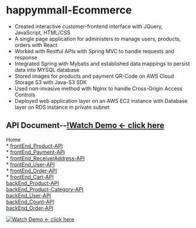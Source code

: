 
# happymmall-Ecommerce

* Created interactive customer-frontend interface with JQuery, JavaScript, HTML/CSS
* A single page application for administers to manage users, products, orders with React
* Worked with Restful APIs with Spring MVC to handle requests and response
* Integrated Spring with Mybatis and established data mappings to persist data into MYSQL database
* Stored images for products and payment QR-Code on AWS Cloud Storage S3 with Java-S3 SDK
* Used non-invasive method with Nginx to handle Cross-Origin Access Controls
* Deployed web application layer on an AWS EC2 instance with Database layer on RDS instance in private
subnet

## API Document--[!Watch Demo <- click here](https://recordit.co/eMtpDXgyOr)
Home\
    * [frontEnd_Product-API](https://github.com/happymalls/mmall-fe/blob/ranch/happymmall-API%20document/frontEnd_Product-API.markdown)\
    * [frontEnd_Payment-API](https://github.com/happymalls/mmall-fe/blob/ranch/happymmall-API%20document/frontEnd_Payment-API.markdown)\
    * [frontEnd_ReceiverAddress-API](https://github.com/happymalls/mmall-fe/blob/ranch/happymmall-API%20document/frontEnd_ReceiverAddress-API.markdown)\
    * [frontEnd_User-API](https://github.com/happymalls/mmall-fe/blob/ranch/happymmall-API%20document/frontEnd_User-API.markdown)\
    * [frontEnd_Order-API](https://github.com/happymalls/mmall-fe/blob/ranch/happymmall-API%20document/frontEnd_Order-API.markdown)\
    * [frontEnd_Cart-API](https://github.com/happymalls/mmall-fe/blob/ranch/happymmall-API%20document/frontEnd_Cart-API.markdown)\
     [backEnd_Product-API](https://github.com/happymalls/mmall-fe/blob/ranch/happymmall-API%20document/backEnd_Product-API.markdown)\
     [backEnd_Product-Category-API](https://github.com/happymalls/mmall-fe/blob/ranch/happymmall-API%20document/backEnd_Product-Category-API.markdown)\
     [backEnd_User-API](https://github.com/happymalls/mmall-fe/blob/ranch/happymmall-API%20document/backEnd_User-API.markdown)\
     [backEnd_Count-API](https://github.com/happymalls/mmall-fe/blob/ranch/happymmall-API%20document/backEnd_Count-API.markdown)\
     [backEnd_Order-API](https://github.com/happymalls/mmall-fe/blob/ranch/happymmall-API%20document/backEnd_Order-API.markdown)
     
  
  [![Watch Demo <- click here](https://encrypted-tbn0.gstatic.com/images?q=tbn%3AANd9GcTEUW4fB-obRH8QvbQQILxEiFMjK1Kf85Os5g&usqp=CAU)](https://recordit.co/eMtpDXgyOr)
   
   [All the module cover]: https://github.com/adam-p/markdown-here/raw/master/src/common/images/icon48.png "All the module cover"
  
  

    
     
